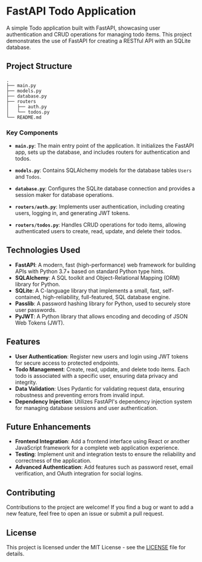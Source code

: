 
# FastAPI Todo Application

A simple Todo application built with FastAPI, showcasing user authentication and CRUD operations for managing todo items. This project demonstrates the use of FastAPI for creating a RESTful API with an SQLite database.

## Project Structure

```
.
├── main.py
├── models.py
├── database.py
├── routers
│   ├── auth.py
│   └── todos.py
└── README.md
```

### Key Components

- **`main.py`**: The main entry point of the application. It initializes the FastAPI app, sets up the database, and includes routers for authentication and todos.

- **`models.py`**: Contains SQLAlchemy models for the database tables `Users` and `Todos`.

- **`database.py`**: Configures the SQLite database connection and provides a session maker for database operations.

- **`routers/auth.py`**: Implements user authentication, including creating users, logging in, and generating JWT tokens.

- **`routers/todos.py`**: Handles CRUD operations for todo items, allowing authenticated users to create, read, update, and delete their todos.

## Technologies Used

- **FastAPI**: A modern, fast (high-performance) web framework for building APIs with Python 3.7+ based on standard Python type hints.
- **SQLAlchemy**: A SQL toolkit and Object-Relational Mapping (ORM) library for Python.
- **SQLite**: A C-language library that implements a small, fast, self-contained, high-reliability, full-featured, SQL database engine.
- **Passlib**: A password hashing library for Python, used to securely store user passwords.
- **PyJWT**: A Python library that allows encoding and decoding of JSON Web Tokens (JWT).

## Features

- **User Authentication**: Register new users and login using JWT tokens for secure access to protected endpoints.
- **Todo Management**: Create, read, update, and delete todo items. Each todo is associated with a specific user, ensuring data privacy and integrity.
- **Data Validation**: Uses Pydantic for validating request data, ensuring robustness and preventing errors from invalid input.
- **Dependency Injection**: Utilizes FastAPI's dependency injection system for managing database sessions and user authentication.

## Future Enhancements

- **Frontend Integration**: Add a frontend interface using React or another JavaScript framework for a complete web application experience.
- **Testing**: Implement unit and integration tests to ensure the reliability and correctness of the application.
- **Advanced Authentication**: Add features such as password reset, email verification, and OAuth integration for social logins.

## Contributing

Contributions to the project are welcome! If you find a bug or want to add a new feature, feel free to open an issue or submit a pull request.

## License

This project is licensed under the MIT License - see the [LICENSE](LICENSE) file for details.
